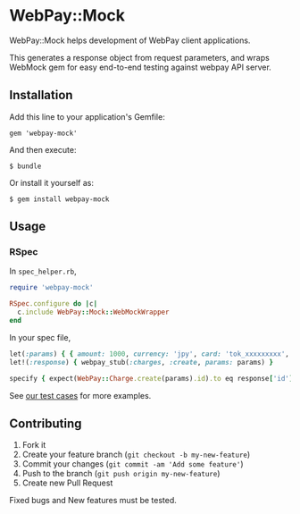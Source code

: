 # WebPay::Mock

WebPay::Mock helps development of WebPay client applications.

This generates a response object from request parameters, and wraps WebMock gem for easy end-to-end testing against webpay API server.

## Installation

Add this line to your application's Gemfile:

    gem 'webpay-mock'

And then execute:

    $ bundle

Or install it yourself as:

    $ gem install webpay-mock

## Usage

### RSpec

In `spec_helper.rb`,

```ruby
require 'webpay-mock'

RSpec.configure do |c|
  c.include WebPay::Mock::WebMockWrapper
end
```

In your spec file,

```ruby
let(:params) { { amount: 1000, currency: 'jpy', card: 'tok_xxxxxxxxx', description: 'test charge' } }
let!(:response) { webpay_stub(:charges, :create, params: params) }

specify { expect(WebPay::Charge.create(params).id).to eq response['id'] }
```

See [our test cases](https://github.com/tomykaira/webpay-mock/blob/master/spec/webmock_wrapper_spec.rb) for more examples.

## Contributing

1. Fork it
2. Create your feature branch (`git checkout -b my-new-feature`)
3. Commit your changes (`git commit -am 'Add some feature'`)
4. Push to the branch (`git push origin my-new-feature`)
5. Create new Pull Request

Fixed bugs and New features must be tested.
